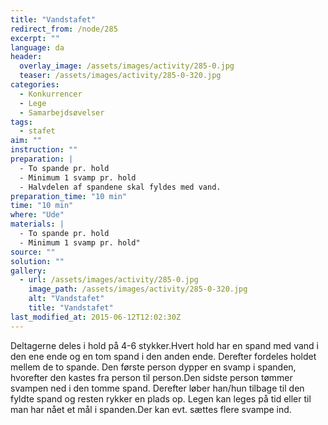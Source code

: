```yaml
---
title: "Vandstafet"
redirect_from: /node/285
excerpt: ""
language: da
header:
  overlay_image: /assets/images/activity/285-0.jpg
  teaser: /assets/images/activity/285-0-320.jpg
categories:
  - Konkurrencer
  - Lege
  - Samarbejdsøvelser
tags:
  - stafet
aim: ""
instruction: ""
preparation: |
  - To spande pr. hold
  - Minimum 1 svamp pr. hold
  - Halvdelen af spandene skal fyldes med vand.
preparation_time: "10 min"
time: "10 min"
where: "Ude"
materials: |
  - To spande pr. hold
  - Minimum 1 svamp pr. hold"
source: ""
solution: ""
gallery:
  - url: /assets/images/activity/285-0.jpg
    image_path: /assets/images/activity/285-0-320.jpg
    alt: "Vandstafet"
    title: "Vandstafet"
last_modified_at: 2015-06-12T12:02:30Z
---
```

Deltagerne deles i hold på 4-6 stykker.Hvert hold har en spand med vand i den ene ende og en tom spand i den anden ende. Derefter fordeles holdet mellem de to spande. Den første person dypper en svamp i spanden, hvorefter den kastes fra person til person.Den sidste person tømmer svampen ned i den tomme spand. Derefter løber han/hun tilbage til den fyldte spand og resten rykker en plads op. Legen kan leges på tid eller til man har nået et mål i spanden.Der kan evt. sættes flere svampe ind.
